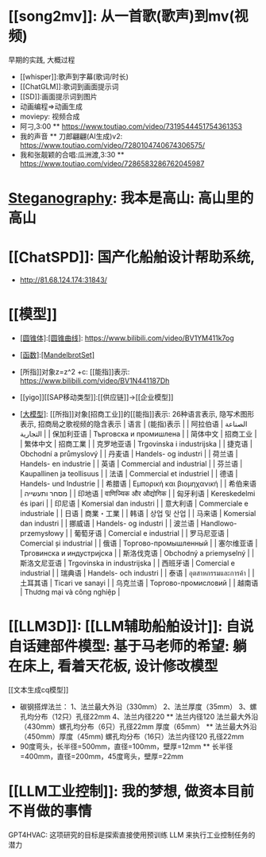 # [[song2mv]]: 从一首歌(歌声)到mv(视频)

早期的实践, 大概过程

* [[whisper]]:歌声到字幕(歌词/时长)
* [[ChatGLM]]:歌词到画面提示词
* [[SD]]:画面提示词到图片
* 动画编程=>动画生成
* moviepy: 视频合成
* 阿刁,3:00
** https://www.toutiao.com/video/7319544451754361353
* 我的声音
** 刀郎翩翩(AI生成)v2: https://www.toutiao.com/video/7280104740674306575/
* 我和张靓颖的合唱:瓜洲渡,3:30
** https://www.toutiao.com/video/7286583286762045987


# [Steganography]([隐写术]): 我本是高山: 高山里的高山



# [[ChatSPD]]: 国产化船舶设计帮助系统, 

* http://81.68.124.174:31843/


# [[模型]]
* [[圆锥体]](三维):[[圆锥曲线]](二维): https://www.bilibili.com/video/BV1YM411k7og
* [[函数]](复数):[[MandelbrotSet]](实数)
* [所指]]对象z=z^2 +c: [[能指]]表示: https://www.bilibili.com/video/BV1N441187Dh
* [[yigo]][[SAP移动类型]]:[[供应链]]->[[企业模型]]

* [[大模型]](超高维): [[所指]]对象[招商工业]]的[[能指]]表示: 26种语言表示, 隐写术图形表示, 招商局之歌视频的隐含表示
| 语言 | (能指)表示 |
| 阿拉伯语 | الصناعة التجارية |
| 保加利亚语 | Търговска и промишлена |
| 简体中文 | 招商工业 |
| 繁体中文 | 招商工業 |
| 克罗地亚语 | Trgovinska i industrijska |
| 捷克语 | Obchodní a průmyslový |
| 丹麦语 | Handels- og industri |
| 荷兰语 | Handels- en industrie |
| 英语 | Commercial and industrial |
| 芬兰语 | Kaupallinen ja teollisuus |
| 法语 | Commercial et industriel |
| 德语 | Handels- und Industrie |
| 希腊语 | Εμπορική και βιομηχανική |
| 希伯来语 | מסחר ותעשייה |
| 印地语 | वाणिज्यिक और औद्योगिक |
| 匈牙利语 | Kereskedelmi és ipari |
| 印尼语 | Komersial dan industri |
| 意大利语 | Commerciale e industriale |
| 日语 | 商業・工業 |
| 韩语 | 상업 및 산업 |
| 马来语 | Komersial dan industri |
| 挪威语 | Handels- og industri |
| 波兰语 | Handlowo-przemysłowy |
| 葡萄牙语 | Comercial e industrial |
| 罗马尼亚语 | Comercial și industrial |
| 俄语 | Торгово-промышленный |
| 塞尔维亚语 | Трговинска и индустријска |
| 斯洛伐克语 | Obchodný a priemyselný |
| 斯洛文尼亚语 | Trgovinska in industrijska |
| 西班牙语 | Comercial e industrial |
| 瑞典语 | Handels- och industri |
| 泰语 | อุตสาหกรรมและการค้า |
| 土耳其语 | Ticari ve sanayi |
| 乌克兰语 | Торгово-промисловий |
| 越南语 | Thương mại và công nghiệp |

# [[LLM3D]]: [[LLM辅助船舶设计]]: 自说自话建部件模型: 基于马老师的希望: 躺在床上, 看着天花板, 设计修改模型


[[文本生成cq模型]]

* 碳钢搭焊法兰： 1、法兰最大外沿（330mm） 2、法兰厚度（35mm） 3、螺孔均分布（12只）孔径22mm 4、法兰内径220
** 法兰内径120 法兰最大外沿（430mm）螺孔均分布（6只）孔径22mm 厚度（65mm）
** 法兰最大外沿（450mm）厚度（45mm) 螺孔均分布（16只）法兰内径120 孔径22mm
* 90度弯头，长半径=500mm，直径=100mm，壁厚=12mm
** 长半径=400mm，直径=200mm，45度弯头，壁厚=22mm


# [[LLM工业控制]]: 我的梦想, 做资本目前不肖做的事情
GPT4HVAC: 这项研究的目标是探索直接使用预训练 LLM 来执行工业控制任务的潜力

